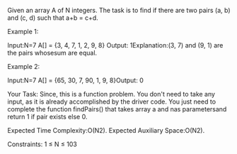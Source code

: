 Given an array A of N integers. The task is to find if there are two pairs (a, b) and (c, d) such that a+b = c+d.

Example 1:

Input:N=7 A[] = {3, 4, 7, 1, 2, 9, 8} Output: 1Explanation:(3, 7) and (9, 1) are the pairs whosesum are equal.  

Example 2:

Input:N=7 A[] = {65, 30, 7, 90, 1, 9, 8}Output: 0
 

Your Task:
Since, this is a function problem. You don't need to take any input, as it is already accomplished by the driver code. You just need to complete the function findPairs() that takes array a and nas parametersand return 1 if pair exists else 0.


Expected Time Complexity:O(N2).
Expected Auxiliary Space:O(N2).

Constraints:
1 ≤ N ≤ 103

